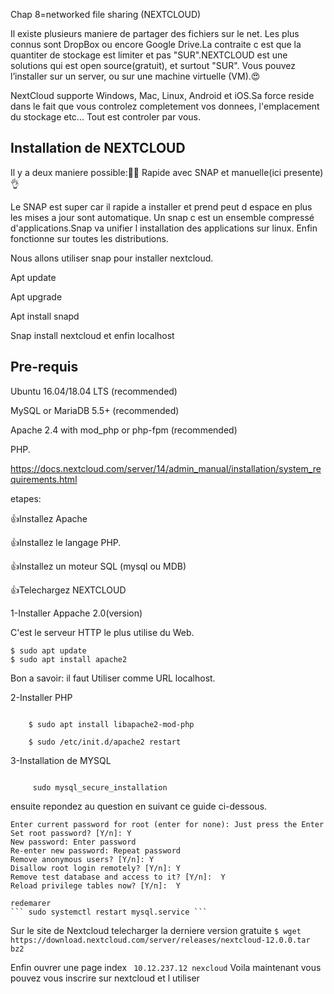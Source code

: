 
Chap 8=networked file sharing (NEXTCLOUD)


Il existe plusieurs maniere de partager des fichiers sur le net. Les plus connus sont DropBox ou encore Google Drive.La contraite c est que la quantiter de stockage est limiter et pas "SUR".NEXTCLOUD est une solutions qui est open source(gratuit), et surtout "SUR". 
Vous pouvez l’installer sur un server, ou sur une machine virtuelle (VM).😍

NextCloud supporte Windows, Mac, Linux, Android et iOS.Sa force reside dans le fait que vous controlez completement vos donnees, l'emplacement du stockage etc... Tout est controler par vous.

## Installation de NEXTCLOUD

Il y a deux maniere possible:🤦‍♂️
Rapide avec SNAP et manuelle(ici presente)👌

Le SNAP est super car il rapide a installer et prend peut d espace en plus les mises a jour sont automatique.
Un snap c est un ensemble compressé d'applications.Snap va unifier l installation des applications sur linux. Enfin fonctionne sur toutes les distributions.

Nous allons utiliser snap pour installer nextcloud.

Apt update

Apt upgrade

Apt install snapd

Snap install nextcloud et enfin localhost

## Pre-requis

Ubuntu 16.04/18.04 LTS (recommended)

MySQL or MariaDB 5.5+ (recommended)

Apache 2.4 with mod_php or php-fpm (recommended)

PHP. 

https://docs.nextcloud.com/server/14/admin_manual/installation/system_requirements.html

etapes:

 👍Installez Apache

 👍Installez le langage PHP.

 👍Installez un moteur SQL (mysql ou MDB)

 👍Telechargez NEXTCLOUD 

1-Installer Appache 2.0(version)

C'est le serveur HTTP le plus utilise du Web.

``` 
$ sudo apt update
$ sudo apt install apache2
```
Bon a savoir:
il faut Utiliser comme URL localhost.

2-Installer PHP

``` $ sudo apt install php

    $ sudo apt install libapache2-mod-php
    
    $ sudo /etc/init.d/apache2 restart
```
3-Installation de MYSQL

```  sudo apt install mysql-server

     sudo mysql_secure_installation
```
ensuite repondez au question en suivant ce guide ci-dessous.

    Enter current password for root (enter for none): Just press the Enter
    Set root password? [Y/n]: Y
    New password: Enter password
    Re-enter new password: Repeat password
    Remove anonymous users? [Y/n]: Y
    Disallow root login remotely? [Y/n]: Y
    Remove test database and access to it? [Y/n]:  Y
    Reload privilege tables now? [Y/n]:  Y
    
    redemarer
    ``` sudo systemctl restart mysql.service ```
    
    
Sur le site de Nextcloud telecharger la derniere version gratuite
```$ wget https://download.nextcloud.com/server/releases/nextcloud-12.0.0.tar bz2```

Enfin ouvrer une page index
``` 10.12.237.12 nexcloud```
Voila maintenant vous pouvez vous inscrire sur nextcloud et l utiliser

